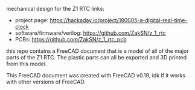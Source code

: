 mechanical design for the Z1 RTC
links:
- project page: https://hackaday.io/project/180005-a-digital-real-time-clock
- software/firmware/verilog: https://github.com/ZakSN/z_1_rtc
- PCBs: https://github.com/ZakSN/z_1_rtc_pcb

this repo contains a FreeCAD document that is a model of all of the major
parts of the Z1 RTC. The plastic parts can all be exported and 3D printed from
this model.

This FreeCAD document was created with FreeCAD v0.19, idk if it works with other
versions of FreeCAD.
